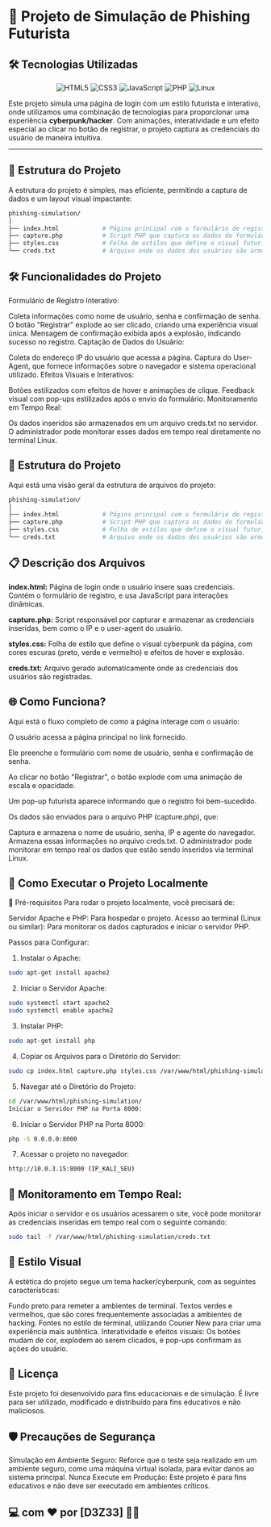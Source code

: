 # 🚀 Projeto de Simulação de Phishing Futurista

## 🛠️ Tecnologias Utilizadas

<div align="center">

  ![HTML5](https://img.shields.io/badge/HTML5-E34F26?style=for-the-badge&logo=html5&logoColor=white)
  ![CSS3](https://img.shields.io/badge/CSS3-1572B6?style=for-the-badge&logo=css3&logoColor=white)
  ![JavaScript](https://img.shields.io/badge/JavaScript-F7DF1E?style=for-the-badge&logo=javascript&logoColor=black)
  ![PHP](https://img.shields.io/badge/PHP-777BB4?style=for-the-badge&logo=php&logoColor=white)
  ![Linux](https://img.shields.io/badge/Linux-FCC624?style=for-the-badge&logo=linux&logoColor=black)

</div>

Este projeto simula uma página de login com um estilo futurista e interativo, onde utilizamos uma combinação de tecnologias para proporcionar uma experiência **cyberpunk/hacker**. Com animações, interatividade e um efeito especial ao clicar no botão de registrar, o projeto captura as credenciais do usuário de maneira intuitiva.

---

## 📂 Estrutura do Projeto

A estrutura do projeto é simples, mas eficiente, permitindo a captura de dados e um layout visual impactante:

```bash
phishing-simulation/
│
├── index.html            # Página principal com o formulário de registro e interações
├── capture.php           # Script PHP que captura os dados do formulário
├── styles.css            # Folha de estilos que define o visual futurista da página
└── creds.txt             # Arquivo onde os dados dos usuários são armazenados
````

## 🛠️ Funcionalidades do Projeto
Formulário de Registro Interativo:

Coleta informações como nome de usuário, senha e confirmação de senha.
O botão "Registrar" explode ao ser clicado, criando uma experiência visual única.
Mensagem de confirmação exibida após a explosão, indicando sucesso no registro.
Captação de Dados do Usuário:

Coleta do endereço IP do usuário que acessa a página.
Captura do User-Agent, que fornece informações sobre o navegador e sistema operacional utilizado.
Efeitos Visuais e Interativos:

Botões estilizados com efeitos de hover e animações de clique.
Feedback visual com pop-ups estilizados após o envio do formulário.
Monitoramento em Tempo Real:

Os dados inseridos são armazenados em um arquivo creds.txt no servidor.
O administrador pode monitorar esses dados em tempo real diretamente no terminal Linux.

## 🧱 Estrutura do Projeto
Aqui está uma visão geral da estrutura de arquivos do projeto:

```bash
phishing-simulation/
│
├── index.html            # Página principal com o formulário de registro e interações
├── capture.php           # Script PHP que captura os dados do formulário
├── styles.css            # Folha de estilos que define o visual futurista da página
└── creds.txt             # Arquivo onde os dados dos usuários são armazenados
```

## 📋 Descrição dos Arquivos

**index.html:** Página de login onde o usuário insere suas credenciais. Contém o formulário de registro, e usa JavaScript para interações dinâmicas.

**capture.php:** Script responsável por capturar e armazenar as credenciais inseridas, bem como o IP e o user-agent do usuário.

**styles.css:** Folha de estilo que define o visual cyberpunk da página, com cores escuras (preto, verde e vermelho) e efeitos de hover e explosão.

**creds.txt:** Arquivo gerado automaticamente onde as credenciais dos usuários são registradas.


## 🌐 Como Funciona?
Aqui está o fluxo completo de como a página interage com o usuário:

O usuário acessa a página principal no link fornecido.

Ele preenche o formulário com nome de usuário, senha e confirmação de senha.

Ao clicar no botão "Registrar", o botão explode com uma animação de escala e opacidade.

Um pop-up futurista aparece informando que o registro foi bem-sucedido.

Os dados são enviados para o arquivo PHP (capture.php), que:

Captura e armazena o nome de usuário, senha, IP e agente do navegador.
Armazena essas informações no arquivo creds.txt.
O administrador pode monitorar em tempo real os dados que estão sendo inseridos via terminal Linux.


## 🚀 Como Executar o Projeto Localmente

🔧 Pré-requisitos
Para rodar o projeto localmente, você precisará de:

Servidor Apache e PHP: Para hospedar o projeto.
Acesso ao terminal (Linux ou similar): Para monitorar os dados capturados e iniciar o servidor PHP.

Passos para Configurar:

1. Instalar o Apache:
```bash
sudo apt-get install apache2
```

2. Iniciar o Servidor Apache:
```bash
sudo systemctl start apache2
sudo systemctl enable apache2
```

3. Instalar PHP:
```bash
sudo apt-get install php
```

4. Copiar os Arquivos para o Diretório do Servidor:
```bash
sudo cp index.html capture.php styles.css /var/www/html/phishing-simulation/
```

5. Navegar até o Diretório do Projeto:
```bash
cd /var/www/html/phishing-simulation/
Iniciar o Servidor PHP na Porta 8000:
```

6. Iniciar o Servidor PHP na Porta 8000:
```bash
php -S 0.0.0.0:8000
```

7. Acessar o projeto no navegador:
```bash
http://10.0.3.15:8000 (IP_KALI_SEU)
```

## 📡 Monitoramento em Tempo Real:

Após iniciar o servidor e os usuários acessarem o site, você pode monitorar as credenciais inseridas em tempo real com o seguinte comando:
```bash
sudo tail -f /var/www/html/phishing-simulation/creds.txt
```

## 🎨 Estilo Visual
 A estética do projeto segue um tema hacker/cyberpunk, com as seguintes características:

Fundo preto para remeter a ambientes de terminal.
Textos verdes e vermelhos, que são cores frequentemente associadas a ambientes de hacking.
Fontes no estilo de terminal, utilizando Courier New para criar uma experiência mais autêntica.
Interatividade e efeitos visuais: Os botões mudam de cor, explodem ao serem clicados, e pop-ups confirmam as ações do usuário.


## 📜 Licença
Este projeto foi desenvolvido para fins educacionais e de simulação. É livre para ser utilizado, modificado e distribuído para fins educativos e não maliciosos.

## 🛡️ Precauções de Segurança

Simulação em Ambiente Seguro: Reforce que o teste seja realizado em um ambiente seguro, como uma máquina virtual isolada, para evitar danos ao sistema principal.
Nunca Execute em Produção: Este projeto é para fins educativos e não deve ser executado em ambientes críticos.

## 💻 com ❤️ por [D3Z33] 🧑‍💻

